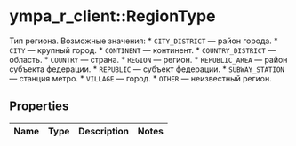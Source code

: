 # ympa_r_client::RegionType

Тип региона.  Возможные значения:  * `CITY_DISTRICT` — район города.  * `CITY` — крупный город.  * `CONTINENT` — континент.  * `COUNTRY_DISTRICT` — область.  * `COUNTRY` — страна.  * `REGION` — регион.  * `REPUBLIC_AREA` — район субъекта федерации.  * `REPUBLIC` — субъект федерации.  * `SUBWAY_STATION` — станция метро.  * `VILLAGE` — город.  * `OTHER` — неизвестный регион. 

## Properties
Name | Type | Description | Notes
------------ | ------------- | ------------- | -------------


